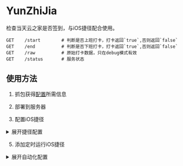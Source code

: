 # YunZhiJia

检查当天云之家是否签到，与iOS捷径配合使用。

```
GET    /start        # 判断是否上班打卡，打卡返回`true`,否则返回`false`
GET    /end          # 判断是否下班打卡，打卡返回`true`,否则返回`false`
GET    /raw          # 原始打卡数据，只在debug模式有效
GET    /status       # 服务状态
```

## 使用方法

1. 抓包获得[配置](./init/config.json)所需信息
   
3. 部署到服务器

4. 配置iOS捷径
<details>
<summary>展开捷径配置</summary>
<img style="max-width: 600px;" alt="image" src="./doc/example.png">
</details>

5. 添加定时运行iOS捷径
<details>
<summary>展开自动化配置</summary>
<img style="max-width: 600px;" alt="image" src="./doc/example2.png">
</details>
